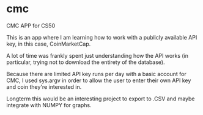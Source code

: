 # cmc
CMC APP for CS50

This is an app where I am learning how to work with a publicly available API key, in this case, CoinMarketCap.

A lot of time was frankly spent just understanding how the API works (in particular, trying not to download the entirety of the database).

Because there are limited API key runs per day with a basic account for CMC, I used sys.argv in order to allow the user to enter their own API key and coin they're interested in. 

Longterm this would be an interesting project to export to .CSV and maybe integrate with NUMPY for graphs. 

